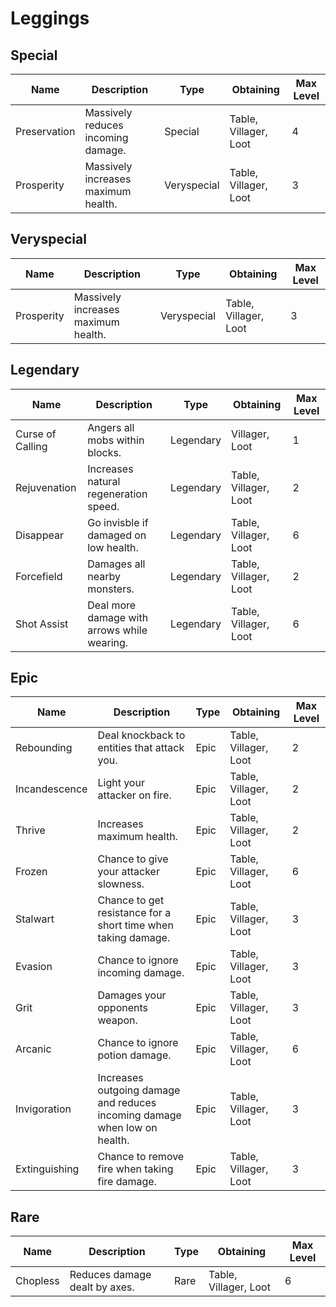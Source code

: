 # Leggings
## Special
Name | Description | Type | Obtaining | Max Level
--- | --- | --- | --- | ---
Preservation | Massively reduces incoming damage. | Special | Table, Villager, Loot | 4
Prosperity | Massively increases maximum health. | Veryspecial | Table, Villager, Loot | 3
## Veryspecial
Name | Description | Type | Obtaining | Max Level
--- | --- | --- | --- | ---
Prosperity | Massively increases maximum health. | Veryspecial | Table, Villager, Loot | 3
## Legendary
Name | Description | Type | Obtaining | Max Level
--- | --- | --- | --- | ---
Curse of Calling | Angers all mobs within  blocks. | Legendary | Villager, Loot | 1
Rejuvenation | Increases natural regeneration speed. | Legendary | Table, Villager, Loot | 2
Disappear | Go invisble if damaged on low health. | Legendary | Table, Villager, Loot | 6
Forcefield | Damages all nearby monsters. | Legendary | Table, Villager, Loot | 2
Shot Assist | Deal more damage with arrows while wearing. | Legendary | Table, Villager, Loot | 6
## Epic
Name | Description | Type | Obtaining | Max Level
--- | --- | --- | --- | ---
Rebounding | Deal knockback to entities that attack you. | Epic | Table, Villager, Loot | 2
Incandescence | Light your attacker on fire. | Epic | Table, Villager, Loot | 2
Thrive | Increases maximum health. | Epic | Table, Villager, Loot | 2
Frozen | Chance to give your attacker slowness. | Epic | Table, Villager, Loot | 6
Stalwart | Chance to get resistance for a short time when taking damage. | Epic | Table, Villager, Loot | 3
Evasion | Chance to ignore incoming damage. | Epic | Table, Villager, Loot | 3
Grit | Damages your opponents weapon. | Epic | Table, Villager, Loot | 3
Arcanic | Chance to ignore potion damage. | Epic | Table, Villager, Loot | 6
Invigoration | Increases outgoing damage and reduces incoming damage when low on health. | Epic | Table, Villager, Loot | 3
Extinguishing | Chance to remove fire when taking fire damage. | Epic | Table, Villager, Loot | 3
## Rare
Name | Description | Type | Obtaining | Max Level
--- | --- | --- | --- | ---
Chopless | Reduces damage dealt by axes. | Rare | Table, Villager, Loot | 6
